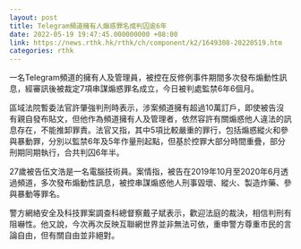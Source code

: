 ```yaml
---
layout: post
title: Telegram頻道擁有人煽惑罪名成判囚逾6年
date: 2022-05-19 19:47:45.000000000 +08:00
link: https://news.rthk.hk/rthk/ch/component/k2/1649308-20220519.htm
categories: rthk
---
```


一名Telegram頻道的擁有人及管理員，被控在反修例事件期間多次發布煽動性訊息，經審訊後被裁定7項串謀煽惑罪名成立，今日被判處監禁6年6個月。

區域法院暫委法官許肇強判刑時表示，涉案頻道擁有超過10萬訂戶，即使被告沒有親自發布貼文，但他作為頻道擁有人及管理者，依然容許有關煽惑他人違法的訊息存在，不能推卸罪責。法官又指，其中5項比較嚴重的罪行，包括煽惑縱火和參與暴動罪，分別以監禁6年及5年作量刑起點，但基於控罪大部分時間重疊，部分刑期同期執行，合共判囚6年半。

27歲被告伍文浩是一名電腦技術員。案情指，被告在2019年10月至2020年6月透過頻道，多次發布煽動性訊息，被控串謀煽惑他人刑事毀壞、縱火、製造炸藥、參與暴動等罪名。

警方網絡安全及科技罪案調查科總督察戴子斌表示，歡迎法庭的裁決，相信判刑有阻嚇性。他又說，今次再次反映互聯網世界並非無法可依，重申警方尊重市民的言論自由，但有關自由並非絕對。
